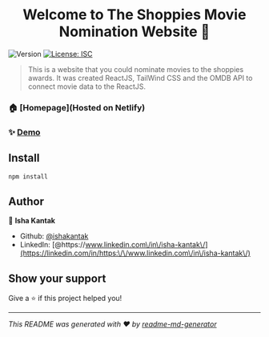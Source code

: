 <h1 align="center">Welcome to The Shoppies Movie Nomination Website 👋</h1>
<p>
  <img alt="Version" src="https://img.shields.io/badge/version-1.1-blue.svg?cacheSeconds=2592000" />
  <a href="#" target="_blank">
    <img alt="License: ISC" src="https://img.shields.io/badge/License-ISC-yellow.svg" />
  </a>
</p>

> This is a website that you could nominate movies to the shoppies awards. It was created ReactJS, TailWind CSS and the OMDB API to connect movie data to the ReactJS.

### 🏠 [Homepage](Hosted on Netlify)

### ✨ [Demo](https://theshoppiesnominationwebsite.netlify.app/)

## Install

```sh
npm install
```

## Author

👤 **Isha Kantak**

* Github: [@ishakantak](https://github.com/ishakantak)
* LinkedIn: [@https:\/\/www.linkedin.com\/in\/isha-kantak\/](https://linkedin.com/in/https:\/\/www.linkedin.com\/in\/isha-kantak\/)

## Show your support

Give a ⭐️ if this project helped you!

***
_This README was generated with ❤️ by [readme-md-generator](https://github.com/kefranabg/readme-md-generator)_
